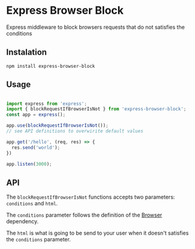 # Express Browser Block

Express middleware to block browsers requests that do not satisfies the conditions

## Instalation

```shell
npm install express-browser-block
```

## Usage

```js

import express from 'express';
import { blockRequestIfBrowserIsNot } from 'express-browser-block';
const app = express();

app.use(blockRequestIfBrowserIsNot());
// see API definitions to overwirite default values

app.get('/hello', (req, res) => {
  res.send('world');
})

app.listen(3000);

```

## API

The `blockRequestIfBrowserIsNot` functions accepts two parameters: `conditions` and `html`. 

The `conditions` parameter follows the definition of the [Browser](https://github.com/lancedikson/bowser#filtering-browsers) dependency. 

The `html` is what is going to be send to your user when it doesn't satisfies the `conditions` parameter.   

